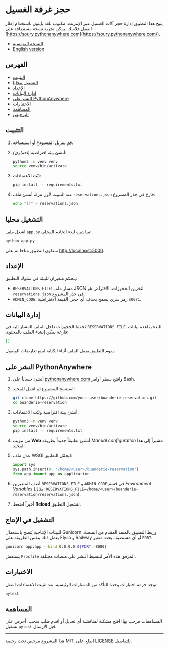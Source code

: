 # حجز غرفة الغسيل

يتيح هذا التطبيق إدارة حجز آلات الغسيل عبر الإنترنت. مكتوب بلغة بايثون باستخدام إطار العمل فلاسك. يمكن تجربة نسخة مستضافة على [https://soury.pythonanywhere.com](https://soury.pythonanywhere.com/).

- [النسخة الفرنسية](README.md)
- [English version](README.en.md)

## الفهرس
- [التثبيت](#التثبيت)
- [التشغيل محليا](#التشغيل-محليا)
- [الإعداد](#الإعداد)
- [إدارة البيانات](#إدارة-البيانات)
- [النشر على PythonAnywhere](#النشر-على-pythonanywhere)
- [الاختبارات](#الاختبارات)
- [المساهمة](#المساهمة)
- [الترخيص](#الترخيص)

## التثبيت
1. قم بتنزيل المستودع أو استنساخه.
2. *(اختياري)* أنشئ بيئة افتراضية:

   ```bash
   python3 -m venv venv
   source venv/bin/activate
   ```

3. ثبّت الاعتمادات:

   ```bash
   pip install -r requirements.txt
   ```

4. عند التثبيت لأول مرة، أنشئ ملف `reservations.json` فارغ في جذر المشروع:

   ```bash
   echo "[]" > reservations.json
   ```

## التشغيل محليا

اشغل ملف `app.py` مباشرة لبدء الخادم المحلي:

```bash
python app.py
```

ستكون التطبيق متاحا ثم على [http://localhost:5000](http://localhost:5000).

## الإعداد

يتحكم متغيران للبيئة في سلوك التطبيق:

- `RESERVATIONS_FILE`: مسار ملف JSON لتخزين الحجوزات. الافتراض هو `reservations.json` في جذر المشروع.
- `ADMIN_CODE`: رمز سري يسمح بحذف أي حجز. القيمة الافتراضية `s00r1`.

## إدارة البيانات

تُحفظ الحجوزات داخل الملف المشار إليه في `RESERVATIONS_FILE`. للبدء بقاعدة بيانات فارغة يمكن إنشاء الملف بالمحتوى:

```json
[]
```

يقوم التطبيق بقفل الملف أثناء الكتابة لمنع تعارضات الوصول.

## النشر على PythonAnywhere

1. أنشئ حساباً على [pythonanywhere.com](https://www.pythonanywhere.com/) وافتح سطر أوامر Bash.
2. استنسخ المشروع ثم انتقل للمجلد:

   ```bash
   git clone https://github.com/your-user/buanderie-reservation.git
   cd buanderie-reservation
   ```

3. أنشئ بيئة افتراضية وثبّت الاعتمادات:

   ```bash
   python3 -m venv venv
   source venv/bin/activate
   pip install -r requirements.txt
   ```

4. من تبويب **Web** أنشئ تطبيقاً جديداً بطريقة *Manual configuration* مشيراً إلى هذا المجلد.
5. عدل ملف WSGI ليحمّل التطبيق:

   ```python
   import sys
   sys.path.insert(0, '/home/<user>/buanderie-reservation')
   from app import app as application
   ```

6. أضف المتغيرين `RESERVATIONS_FILE` و `ADMIN_CODE` في قسم *Environment Variables* (مثال: `RESERVATIONS_FILE=/home/<user>/buanderie-reservation/reservations.json`).
7. أخيراً اضغط **Reload** لتشغيل التطبيق.

## التشغيل في الإنتاج

للبيئات الإنتاجية يُنصح باستعمال Gunicorn وربط التطبيق بالمنفذ المقدم من المنصة. يعمل ذلك بنفس الطريقة على Fly.io و Railway أو أي مستضيف يحدد متغير `PORT`:

```bash
gunicorn app:app --bind 0.0.0.0:${PORT:-8080}
```

يستعمل `Procfile` المرفق هذه الأمر لتبسيط النشر على منصات مختلفة.

## الاختبارات

توجد حزمة اختبارات وحدة للتأكد من المسارات الرئيسية. بعد تثبيت الاعتمادات اشغل:

```bash
pytest
```

## المساهمة

المساهمات مرحب بها! افتح مشكلة لمناقشة أي تعديل أو اقدم طلب سحب. أحرص على تشغيل `pytest` قبل الإرسال.

---

هذا المشروع مرخص تحت رخصة MIT. اطلع على [LICENSE](LICENSE) للتفاصيل.
